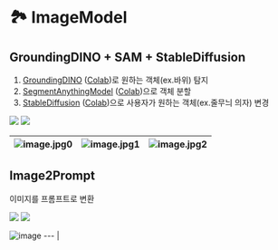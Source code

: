 # 🏞️ ImageModel

## GroundingDINO + SAM + StableDiffusion

1. [GroundingDINO](https://github.com/IDEA-Research/GroundingDINO) ([Colab](https://github.com/riverallzero/ImageModel/blob/main/GroundingDINO.ipynb))로 원하는 객체(ex.바위) 탐지
2. [SegmentAnythingModel](https://segment-anything.com/) ([Colab](https://github.com/riverallzero/ImageModel/blob/main/SegmentAnythingModel.ipynb))으로 객체 분할
3. [StableDiffusion](https://stablediffusionweb.com/) ([Colab](https://github.com/riverallzero/ImageModel/blob/main/StableDiffusion.ipynb))으로 사용자가 원하는 객체(ex.줄무늬 의자) 변경

[<img src="https://img.shields.io/badge/googlecolab-yellow?style=for-the-badge&logo=googlecolab&logoColor=white">](https://github.com/riverallzero/ImageModel/blob/main/GroundingDINO%2BSAM%2BStableDiffusion.ipynb) [<img src="https://img.shields.io/badge/youtube-red?style=for-the-badge&logo=youtube&logoColor=white">](https://www.youtube.com/watch?v=0Fpb8TBH0nM)

![image.jpg0](https://github.com/riverallzero/ImageModel/assets/93754504/7cedc50f-9f1c-4d49-b45a-fcb01a587bee) | ![image.jpg1](https://github.com/riverallzero/ImageModel/assets/93754504/fe41316b-452f-4913-ba9d-15ba018fbc1e) |![image.jpg2](https://github.com/riverallzero/ImageModel/assets/93754504/5ad9672d-7837-44bb-9d17-d142ffde55cf)
--- | --- | --- |

## Image2Prompt
이미지를 프롬프트로 변환

[<img src="https://img.shields.io/badge/googlecolab-yellow?style=for-the-badge&logo=googlecolab&logoColor=white">](https://github.com/riverallzero/ImageModel/blob/main/Image2Prompt.ipynb) [<img src="https://img.shields.io/badge/replicate-black?style=for-the-badge&logo=&logoColor=white">](https://replicate.com/methexis-inc/img2prompt)

![image](https://github.com/riverallzero/ImageModel/assets/93754504/bc9a23a1-3d6f-4da1-9a12-fdb722fdb6dd) 
--- |
